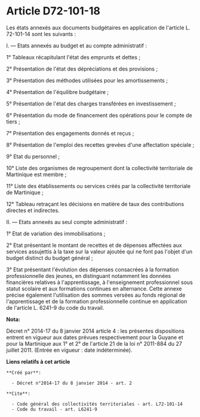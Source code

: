 # Article D72-101-18

Les états annexés aux documents budgétaires en application de l'article L. 72-101-14 sont les suivants : 

I. ― Etats annexés au budget et au compte administratif : 

1° Tableaux récapitulant l'état des emprunts et dettes ; 

2° Présentation de l'état des dépréciations et des provisions ; 

3° Présentation des méthodes utilisées pour les amortissements ; 

4° Présentation de l'équilibre budgétaire ; 

5° Présentation de l'état des charges transférées en investissement ; 

6° Présentation du mode de financement des opérations pour le compte de tiers ; 

7° Présentation des engagements donnés et reçus ; 

8° Présentation de l'emploi des recettes grevées d'une affectation spéciale ; 

9° Etat du personnel ; 

10° Liste des organismes de regroupement dont la collectivité territoriale de Martinique est membre ; 

11° Liste des établissements ou services créés par la collectivité territoriale de Martinique ; 

12° Tableau retraçant les décisions en matière de taux des contributions directes et indirectes. 

II. ― Etats annexés au seul compte administratif : 

1° Etat de variation des immobilisations ; 

2° Etat présentant le montant de recettes et de dépenses affectées aux services assujettis à la taxe sur la valeur ajoutée
qui ne font pas l'objet d'un budget distinct du budget général ; 

3° Etat présentant l'évolution des dépenses consacrées à la formation professionnelle des jeunes, en distinguant notamment
les données financières relatives à l'apprentissage, à l'enseignement professionnel sous statut scolaire et aux formations
continues en alternance. Cette annexe précise également l'utilisation des sommes versées au fonds régional de l'apprentissage
et de la formation professionnelle continue en application de l'article L. 6241-9 du code du travail.

**Nota:**

Décret n° 2014-17 du 8 janvier 2014 article 4 : les présentes dispositions entrent en vigueur aux dates prévues
respectivement pour la Guyane et pour la Martinique aux 1° et 2° de l'article 21 de la loi n° 2011-884 du 27 juillet 2011.
(Entrée en vigueur : date indéterminée).

**Liens relatifs à cet article**

	**Créé par**:

	  - Décret n°2014-17 du 8 janvier 2014 - art. 2

	**Cite**:

	  - Code général des collectivités territoriales - art. L72-101-14
	  - Code du travail - art. L6241-9
